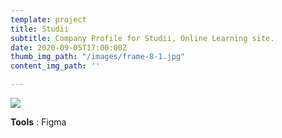 ```yaml
---
template: project
title: Studii
subtitle: Company Profile for Studii, Online Learning site.
date: 2020-09-05T17:00:00Z
thumb_img_path: "/images/frame-8-1.jpg"
content_img_path: ''

---
```

![](/images/frame-8-1.jpg)  
  
**Tools** : Figma